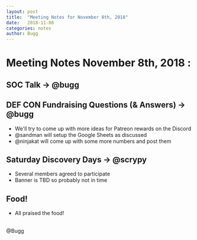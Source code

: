```yaml
---
layout: post
title:  "Meeting Notes for November 8th, 2018"
date:   2018-11-08
categories: notes
author: Bugg
---
```

# Meeting Notes November 8th, 2018 :

## SOC Talk -> @bugg

## DEF CON Fundraising Questions (& Answers) -> @bugg
- We'll try to come up with more ideas for Patreon rewards on the Discord
- @sandman will setup the Google Sheets as discussed
- @ninjakat will come up with some more numbers and post them

## Saturday Discovery Days -> @scrypy
- Several members agreed to participate
- Banner is TBD so probably not in time

## Food!
- All praised the food!

<br>
@Bugg
